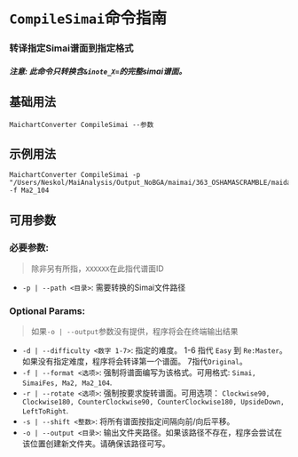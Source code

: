 # `CompileSimai`命令指南

### 转译指定Simai谱面到指定格式

#### _注意: 此命令只转换含`&inote_X=`的完整simai谱面。_

## 基础用法

    MaichartConverter CompileSimai --参数

## 示例用法

    MaichartConverter CompileSimai -p "/Users/Neskol/MaiAnalysis/Output_NoBGA/maimai/363_OSHAMASCRAMBLE/maidata.txt" -f Ma2_104

## 可用参数

### 必要参数:

> 除非另有所指，`XXXXXX`在此指代谱面ID

- `-p | --path <目录>`: 需要转换的Simai文件路径

### Optional Params:

> 如果`-o | --output`参数没有提供，程序将会在终端输出结果

- `-d | --difficulty <数字 1-7>`: 指定的难度。 1-6 指代 `Easy` 到 `Re:Master`。 如果没有指定难度，程序将会转译第一个谱面。
  7指代`Original`。
- `-f | --format <选项>`: 强制将谱面编写为该格式。可用格式: `Simai, SimaiFes, Ma2, Ma2_104`.
- `-r | --rotate <选项>`:
  强制按要求旋转谱面。可用选项：
  `Clockwise90, Clockwise180, CounterClockwise90, CounterClockwise180, UpsideDown, LeftToRight`.
- `-s | --shift <整数>`: 将所有谱面按指定间隔向前/向后平移。
- `-o | --output <目录>`: 输出文件夹路径。如果该路径不存在，程序会尝试在该位置创建新文件夹。请确保该路径可写。
